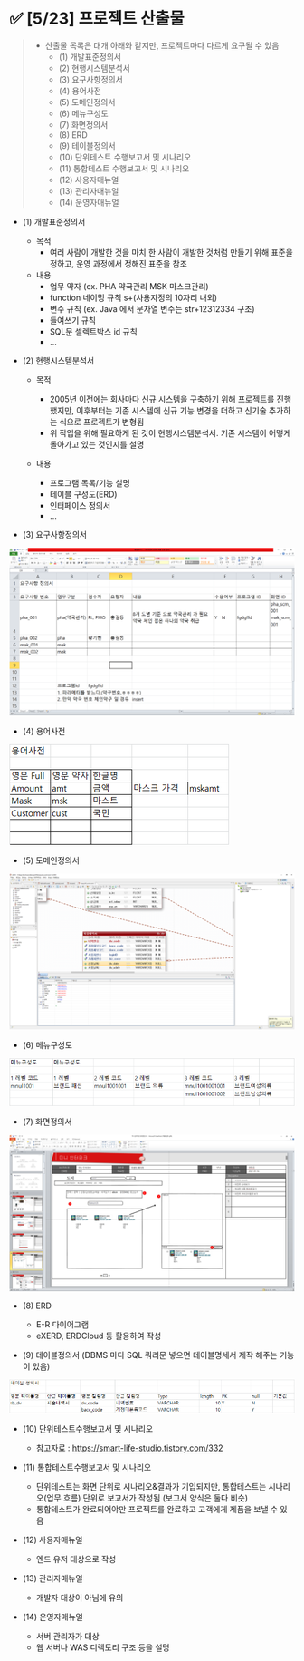 # ✅ [5/23] 프로젝트 산출물

> - 산출물 목록은 대개 아래와 같지만, 프로젝트마다 다르게 요구될 수 있음
>   - (1) 개발표준정의서
>   - (2) 현행시스템분석서
>   - (3) 요구사항정의서
>   - (4) 용어사전
>   - (5) 도메인정의서
>   - (6) 메뉴구성도
>   - (7) 화면정의서
>   - (8) ERD
>   - (9) 테이블정의서
>   - (10) 단위테스트 수행보고서 및 시나리오
>   - (11) 통합테스트 수행보고서 및 시나리오
>   - (12) 사용자매뉴얼
>   - (13) 관리자매뉴얼
>   - (14) 운영자매뉴얼



- (1) 개발표준정의서
  - 목적
    - 여러 사람이 개발한 것을 마치 한 사람이 개발한 것처럼 만들기 위해 표준을 정하고,  운영 과정에서 정해진 표준을 참조
  - 내용
    - 업무 약자 (ex. PHA 약국관리 MSK 마스크관리)
    - function 네이밍 규칙 s+(사용자정의 10자리 내외)
    - 변수 규칙 (ex. Java 에서 문자열 변수는 str+12312334 구조)
    - 들여쓰기 규칙
    - SQL문 셀렉트박스 id 규칙
    - ...



- (2) 현행시스템분석서

  - 목적
    - 2005년 이전에는 회사마다 신규 시스템을 구축하기 위해 프로젝트를 진행했지만, 이후부터는 기존 시스템에 신규 기능 변경을 더하고 신기술 추가하는 식으로 프로젝트가 변형됨
    - 위 작업을 위해 필요하게 된 것이 현행시스템분석서. 기존 시스템이 어떻게 돌아가고 있는 것인지를 설명

  - 내용
    - 프로그램 목록/기능 설명
    - 테이블 구성도(ERD)
    - 인터페이스 정의서 
    - …



- (3) 요구사항정의서

![요구사항정의서](0523_PROJECT.assets/요구사항정의서.png)



- (4) 용어사전

![용어사전](0523_PROJECT.assets/용어사전.png)



- (5) 도메인정의서

![도메인정의서](0523_PROJECT.assets/도메인정의서.png)



- (6) 메뉴구성도 

![메뉴구성도](0523_PROJECT.assets/메뉴구성도.png)



- (7) 화면정의서

![화면정의서](0523_PROJECT.assets/화면정의서.png)



- (8) ERD
  - E-R 다이어그램
  - eXERD, ERDCloud 등 활용하여 작성



- (9) 테이블정의서 (DBMS 마다 SQL 쿼리문 넣으면 테이블명세서 제작 해주는 기능이 있음)

![테이블정의서](0523_PROJECT.assets/테이블정의서.png)



- (10) 단위테스트수행보고서 및 시나리오
  - 참고자료 : https://smart-life-studio.tistory.com/332



- (11) 통합테스트수행보고서 및 시나리오
  - 단위테스트는 화면 단위로 시나리오&결과가 기입되지만, 통합테스트는 시나리오(업무 흐름) 단위로 보고서가 작성됨 (보고서 양식은 둘다 비슷)
  - 통합테스트가 완료되어야만 프로젝트를 완료하고 고객에게 제품을 보낼 수 있음



- (12) 사용자매뉴얼
  - 엔드 유저 대상으로 작성



- (13) 관리자매뉴얼
  - 개발자 대상이 아님에 유의



- (14) 운영자매뉴얼
  - 서버 관리자가 대상
  - 웹 서버나 WAS 디렉토리 구조 등을 설명